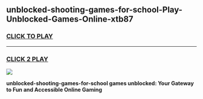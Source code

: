 
## unblocked-shooting-games-for-school-Play-Unblocked-Games-Online-xtb87
<h3>
<a href="https://premium76.site?title=unblocked-shooting-games-for-school&ref=24A">CLICK TO PLAY</a></h3>
<hr>

<h3>
<a href="https://premium76.site?title=unblocked-shooting-games-for-school&ref=24A">CLICK 2 PLAY</a>
  
</h3>

<a href="https://premium76.site?title=unblocked-shooting-games-for-school&ref=24A"><img src="https://clearcache.store/games.png"></a>


**unblocked-shooting-games-for-school games unblocked: Your Gateway to Fun and Accessible Online Gaming**
